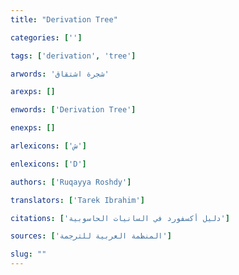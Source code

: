 ```yaml
---
title: "Derivation Tree"

categories: ['']

tags: ['derivation', 'tree']

arwords: 'شجرة اشتقاق'

arexps: []

enwords: ['Derivation Tree']

enexps: []

arlexicons: ['ش']

enlexicons: ['D']

authors: ['Ruqayya Roshdy']

translators: ['Tarek Ibrahim']

citations: ['دليل أكسفورد في السانيات الحاسوبية']

sources: ['المنظمة العربية للترجمة']

slug: ""
---
```

